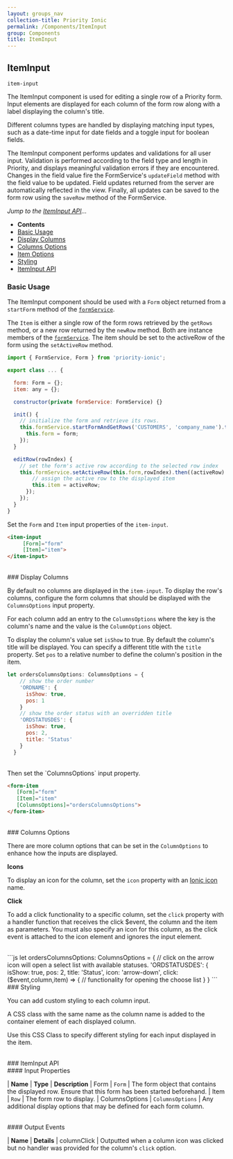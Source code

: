 ```yaml
---
layout: groups_nav
collection-title: Priority Ionic
permalink: /Components/ItemInput
group: Components
title: ItemInput
---
```

## ItemInput

`item-input`

The ItemInput component is used for editing a single row of a Priority form. Input elements are displayed for each column of the form row along with a label displaying the column's title.

Different columns types are handled by displaying matching input types, such as a date-time input for date fields and a toggle input for boolean fields.

The ItemInput component performs updates and validations for all user input. Validation is performed according to the field type and length in Priority, and displays meaningful validation errors if they are encountered. Changes in the field value fire the FormService's `updateField` method with the field value to be updated. Field updates returned from the server are automatically reflected in the view. Finally, all updates can be saved to the form row using the `saveRow` method of the FormService.

*Jump to the [ItemInput API](#ItemInput_API)...*

- **Contents**
- [Basic Usage](#Basic_Inputs)
- [Display Columns](#Display_Columns)
- [Columns Options](#Columns_Options)
- [Item Options](#Item_Options)
- [Styling](#Styling)
- [ItemInput API](#FromItem_API)

<a name="Basic_Inputs"></a>
### Basic Usage

The ItemInput component should be used with a `Form` object returned from a `startForm` method of the [`formService`](../Services/FormService).

The `Item` is either a single row of the form rows retrieved by the `getRows` method, or a new row returned by the `newRow` method. Both are instance members of the [`formService`](../Services/FormService). The item should be set to the activeRow of the form using the `setActiveRow` method.

```js
import { FormService, Form } from 'priority-ionic';

export class ... {

  form: Form = {};
  item: any = {};

  constructor(private formService: FormService) {}

  init() {
    // initialize the form and retrieve its rows.
    this.formService.startFormAndGetRows('CUSTOMERS', 'company_name').then((form: Form) => {
      this.form = form;
    });
  }

  editRow(rowIndex) {
    // set the form's active row according to the selected row index
    this.formService.setActiveRow(this.form,rowIndex).then((activeRow) => {
        // assign the active row to the displayed item
        this.item = activeRow;
      });
    });
  }
}
```

Set the `Form` and `Item` input properties of the `item-input`.

```html
<item-input
     [Form]="form"
     [Item]="item">
</item-input>
```

<br/>
<a name="Display_Columns"></a>
### Display Columns

By default no columns are displayed in the `item-input`. To display the row's columns, configure the form columns that should be displayed with the `ColumnsOptions` input property.

For each column add an entry to the `ColumnsOptions` where the key is the column's name and the value is the `ColumnOptions` object.

To display the column's value set `isShow` to true. By default the column's title will be displayed. You can specify a different title with the `title` property. Set `pos` to a relative number to define the column's position in the item.

```js
let ordersColumnsOptions: ColumnsOptions = {
    // show the order number
    'ORDNAME': {
      isShow: true,
      pos: 1
    }
    // show the order status with an overridden title
    'ORDSTATUSDES': {
      isShow: true,
      pos: 2,
      title: 'Status'
    }
  }
```
<br/>
Then set the `ColumnsOptions` input property.

```html
<form-item
   [Form]="form"
   [Item]="item"
   [ColumnsOptions]="ordersColumnsOptions">
</form-item>
```

<br/>
<a name="Columns_Options"></a>
### Columns Options

There are more column options that can be set in the `ColumnOptions` to enhance how the inputs are displayed.

**Icons**

To display an icon for the column, set the `icon` property with an [Ionic icon](https://ionicframework.com/docs/ionicons/) name.

**Click**

To add a click functionality to a specific column, set the `click` property with a handler function that receives the click $event, the column and the item as parameters. You must also specify an icon for this column, as the click event is attached to the icon element and ignores the input element.

<br/>
```js
let ordersColumnsOptions: ColumnsOptions = {
    // click on the arrow icon will open a select list with available statuses.
    'ORDSTATUSDES': {
      isShow: true,
      pos: 2,
      title: 'Status',
      icon: 'arrow-down',
      click: ($event,column,item) => {
        // functionality for opening the choose list
      }
  }
```

<br/>
### Styling

You can add custom styling to each column input.

A CSS class with the same name as the column name is added to the container element of each displayed column.

Use this CSS Class to specify different styling for each input displayed in the item.

<br/>
<a name="ItemInput_API"></a>
### ItemInput API

<br/>
#### Input Properties

| **Name** | **Type** | **Description** 
| Form | `Form` | The form object that contains the displayed row. Ensure that this form has been started beforehand.
| Item | `Row` | The form row to display.
| ColumnsOptions | `ColumnsOptions` | Any additional display options that may be defined for each form column.

<br/>
#### Output Events

| **Name** | **Details**
| columnClick | Outputted when a column icon was clicked but no handler was provided for the column's `click` option.